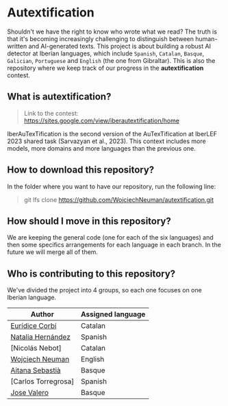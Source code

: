 # Autextification

Shouldn't we have the right to know who wrote what we read? The truth is that it's becoming increasingly challenging to distinguish between human-written and AI-generated texts. This project is about building a robust AI detector at Iberian languages, which include `Spanish`, `Catalan`, `Basque`,  `Galician`,  `Portuguese` and `English` (the one from Gibraltar). This is also the repository where we keep track of our progress in the **autextification** contest.

## What is autextification?

> Link to the contest: https://sites.google.com/view/iberautextification/home

IberAuTexTification is the second version of the AuTexTification at IberLEF 2023 shared task (Sarvazyan et al., 2023). This context includes more models, more domains and more languages than the previous one. 

## How to download this repository?

In the folder where you want to have our repository, run the following line:
> git lfs clone https://github.com/WojciechNeuman/autextification.git

## How should I move in this repository?
We are keeping the general code (one for each of the six languages) and then some specifics arrangements for each language in each branch. In the future we will merge all of them.

## Who is contributing to this repository?

We've divided the project into 4 groups, so each one focuses on one Iberian language.

| Author               | Assigned language                |
|----------------------|------------------------------------|
| [Eurídice Corbí](https://github.com/euricv)    | Catalan                            |
| [Natalia Hernández](https://github.com/cometahhalley) | Spanish                            |
| [Nicolás Nebot]      | Catalan                            |
| [Wojciech Neuman](https://github.com/WojciechNeuman) | English |
| [Aitana Sebastià](https://github.com/aitanarules)    | Basque  |
| [Carlos Torregrosa]  | Spanish                            |
| [Jose Valero](https://github.com/jose-valero-sanchis)| Basque |

